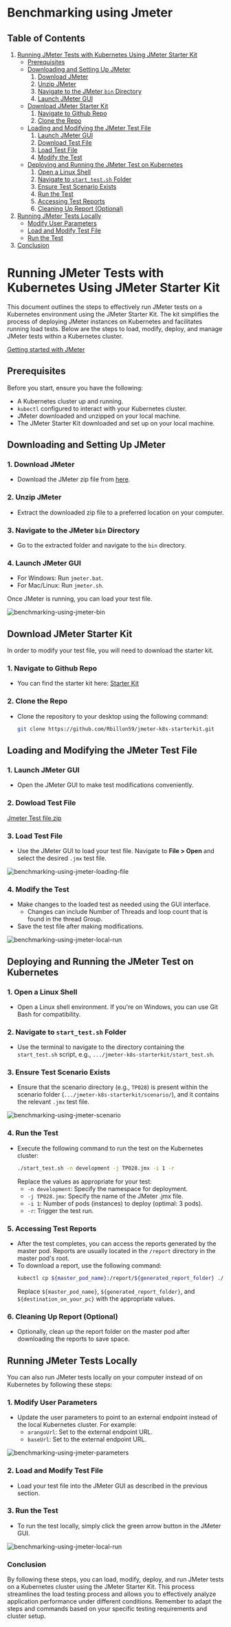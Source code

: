 # Benchmarking using Jmeter

## Table of Contents

1. [Running JMeter Tests with Kubernetes Using JMeter Starter Kit](#running-jmeter-tests-with-kubernetes-using-jmeter-starter-kit)
   - [Prerequisites](#prerequisites)
   - [Downloading and Setting Up JMeter](#downloading-and-setting-up-jmeter)
     1. [Download JMeter](#1-download-jmeter)
     2. [Unzip JMeter](#2-unzip-jmeter)
     3. [Navigate to the JMeter `bin` Directory](#3-navigate-to-the-jmeter-bin-directory)
     4. [Launch JMeter GUI](#4-launch-jmeter-gui)
   - [Download JMeter Starter Kit](#download-jmeter-starter-kit)
     1. [Navigate to Github Repo](#1-navigate-to-github-repo)
     2. [Clone the Repo](#2-clone-the-repo)
   - [Loading and Modifying the JMeter Test File](#loading-and-modifying-the-jmeter-test-file)
     1. [Launch JMeter GUI](#1-launch-jmeter-gui)
     2. [Download Test File](#2-download-test-file)
     3. [Load Test File](#3-load-test-file)
     4. [Modify the Test](#4-modify-the-test)
   - [Deploying and Running the JMeter Test on Kubernetes](#deploying-and-running-the-jmeter-test-on-kubernetes)
     1. [Open a Linux Shell](#1-open-a-linux-shell)
     2. [Navigate to `start_test.sh` Folder](#2-navigate-to-start_testsh-folder)
     3. [Ensure Test Scenario Exists](#3-ensure-test-scenario-exists)
     4. [Run the Test](#4-run-the-test)
     5. [Accessing Test Reports](#5-accessing-test-reports)
     6. [Cleaning Up Report (Optional)](#6-cleaning-up-report-optional)
2. [Running JMeter Tests Locally](#running-jmeter-tests-locally)
   - [Modify User Parameters](#1-modify-user-parameters)
   - [Load and Modify Test File](#2-load-and-modify-test-file)
   - [Run the Test](#3-run-the-test)
3. [Conclusion](#conclusion)

# Running JMeter Tests with Kubernetes Using JMeter Starter Kit

This document outlines the steps to effectively run JMeter tests on a Kubernetes environment using the JMeter Starter Kit. The kit simplifies the process of deploying JMeter instances on Kubernetes and facilitates running load tests. Below are the steps to load, modify, deploy, and manage JMeter tests within a Kubernetes cluster.

[Getting started with JMeter](https://jmeter.apache.org/usermanual/get-started.html)

## Prerequisites

Before you start, ensure you have the following:

- A Kubernetes cluster up and running.
- `kubectl` configured to interact with your Kubernetes cluster.
- JMeter downloaded and unzipped on your local machine.
- The JMeter Starter Kit downloaded and set up on your local machine.

## Downloading and Setting Up JMeter

### 1. Download JMeter
- Download the JMeter zip file from [here](https://jmeter.apache.org/download_jmeter.cgi).

### 2. Unzip JMeter
- Extract the downloaded zip file to a preferred location on your computer.

### 3. Navigate to the JMeter `bin` Directory
- Go to the extracted folder and navigate to the `bin` directory.

### 4. Launch JMeter GUI
- For Windows: Run `jmeter.bat`.
- For Mac/Linux: Run `jmeter.sh`.

Once JMeter is running, you can load your test file.

![benchmarking-using-jmeter-bin](/images/benchmarking-using-jmeter-bin.png) 

## Download JMeter Starter Kit

In order to modify your test file, you will need to download the starter kit.

### 1. Navigate to Github Repo
- You can find the starter kit here: [Starter Kit](https://github.com/Rbillon59/jmeter-k8s-starterkit/tree/master)

### 2. Clone the Repo
- Clone the repository to your desktop using the following command:
  ```bash
  git clone https://github.com/Rbillon59/jmeter-k8s-starterkit.git
  ```

## Loading and Modifying the JMeter Test File

### 1. Launch JMeter GUI
- Open the JMeter GUI to make test modifications conveniently.
### 2. Dowload Test File

[Jmeter Test file.zip](./jmeter-test-file.zip)

### 3. Load Test File
- Use the JMeter GUI to load your test file. Navigate to **File > Open** and select the desired `.jmx` test file.

![benchmarking-using-jmeter-loading-file](/images/benchmarking-using-jmeter-loading-file.png) 

### 4. Modify the Test
- Make changes to the loaded test as needed using the GUI interface.
  - Changes can include Number of Threads and loop count that is found in the thread Group.
- Save the test file after making modifications.

 ![benchmarking-using-jmeter-local-run](/images/benchmarking-using-jmeter-local-run.png) 

## Deploying and Running the JMeter Test on Kubernetes

### 1. Open a Linux Shell
- Open a Linux shell environment. If you're on Windows, you can use Git Bash for compatibility.

### 2. Navigate to `start_test.sh` Folder
- Use the terminal to navigate to the directory containing the `start_test.sh` script, e.g., `.../jmeter-k8s-starterkit/start_test.sh`.

### 3. Ensure Test Scenario Exists
- Ensure that the scenario directory (e.g., `TP028`) is present within the scenario folder (`.../jmeter-k8s-starterkit/scenario/`), and it contains the relevant `.jmx` test file.

![benchmarking-using-jmeter-scenario](/images/benchmarking-using-jmeter-scenario.png) 
  
### 4. Run the Test
- Execute the following command to run the test on the Kubernetes cluster:
  ```bash
  ./start_test.sh -n development -j TP028.jmx -i 1 -r
  ```
  Replace the values as appropriate for your test:
  - `-n development`: Specify the namespace for deployment.
  - `-j TP028.jmx`: Specify the name of the JMeter .jmx file.
  - `-i 1`: Number of pods (instances) to deploy (optimal: 3 pods).
  - `-r`: Trigger the test run.

### 5. Accessing Test Reports
- After the test completes, you can access the reports generated by the master pod. Reports are usually located in the `/report` directory in the master pod's root.
- To download a report, use the following command:
  ```bash
  kubectl cp ${master_pod_name}:/report/${generated_report_folder} ./${destination_on_your_pc} -c jmmaster
  ```
  Replace `${master_pod_name}`, `${generated_report_folder}`, and `${destination_on_your_pc}` with the appropriate values.

### 6. Cleaning Up Report (Optional)
- Optionally, clean up the report folder on the master pod after downloading the reports to save space.

## Running JMeter Tests Locally

You can also run JMeter tests locally on your computer instead of on Kubernetes by following these steps:

### 1. Modify User Parameters
- Update the user parameters to point to an external endpoint instead of the local Kubernetes cluster. For example:
  - `arangoUrl`: Set to the external endpoint URL.
  - `baseUrl`: Set to the external endpoint URL.

![benchmarking-using-jmeter-parameters](/images/benchmarking-using-jmeter-parameters.png)

### 2. Load and Modify Test File
- Load your test file into the JMeter GUI as described in the previous section.

### 3. Run the Test
- To run the test locally, simply click the green arrow button in the JMeter GUI.
  
![benchmarking-using-jmeter-local-run](/images/benchmarking-using-jmeter-local-run.png)

### Conclusion

By following these steps, you can load, modify, deploy, and run JMeter tests on a Kubernetes cluster using the JMeter Starter Kit. This process streamlines the load testing process and allows you to effectively analyze application performance under different conditions. Remember to adapt the steps and commands based on your specific testing requirements and cluster setup.